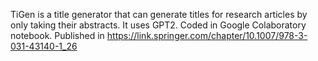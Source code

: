 TiGen is a title generator that can generate titles for research articles by only taking their abstracts. It uses GPT2.
Coded in Google Colaboratory notebook.
Published in https://link.springer.com/chapter/10.1007/978-3-031-43140-1_26
